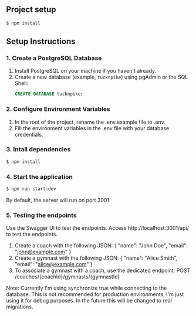 ## Project setup

```bash
$ npm install
```

## Setup Instructions

### 1. Create a PostgreSQL Database

1. Install PostgreSQL on your machine if you haven't already.
2. Create a new database (example, `tucknpike`) using pgAdmin or the SQL Shell:
   ```sql
   CREATE DATABASE tucknpike;
   ```
   
### 2. Configure Environment Variables

1. In the root of the project, rename the .env.example file to .env.
2. Fill the environment variables in the .env file with your database credentials.

### 3. Intall dependencies

```bash
$ npm install
```

### 4. Start the application

```bash
$ npm run start:dev
```
By default, the server will run on port 3001.

### 5. Testing the endpoints
Use the Swagger UI to test the endpoints. Access http://localhost:3001/api/ to test the endpoints.

1. Create a coach with the following JSON:
{
  "name": "John Doe",
  "email": "john@example.com"
}
2. Create a gymnast with the following JSON:
{
  "name": "Alice Smith",
  "email": "alice@example.com"
}
3. To associate a gymnast with a coach, use the dedicated endpoint:
POST /coaches/{coachId}/gymnasts/{gymnastId}



Note: Currently I'm using synchronize true while connecting to the database. This is not recommended for production environments, I'm just using it for debug purposes. In the future this will be changed to real migrations.

